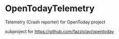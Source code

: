 # OpenTodayTelemetry
Telemetry (Crash reporter) for OpenToday project

subproject for https://github.com/fazziclay/opentoday

